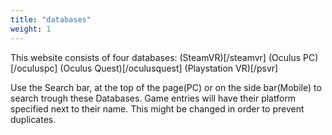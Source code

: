 ```yaml
---
title: "databases"
weight: 1
---
```


This website consists of four databases:
(SteamVR)[/steamvr]
(Oculus PC)[/oculuspc]
(Oculus Quest)[/oculusquest]
(Playstation VR)[/psvr]

Use the Search bar, at the top of the page(PC) or on the side bar(Mobile) to search trough these Databases. Game entries will have their platform specified next to their name. This might be changed in order to prevent duplicates. 
<!--
{{< column >}}
{{< button "/databases/steamvr/" "SteamVR" >}}
{{< /column >}}

{{< column >}}
ㅤ
{{< /column >}}

{{< column >}}
{{< button "/databases/oculuspc" "Oculus PC" >}}{{< button "/docs/oculusquest" "Oculus Quest" >}}
{{< /column >}}

{{< column >}}
ㅤ
{{< /column >}}

{{< column >}}
{{< button "/databases/psvr" "Playstation VR">}}
{{< /column >}}
-->
<!--Please note that the features listed under each theme are independent of each other. That is to say, some features may only be found in one theme and not in both.

That content is better than dummy lorem ipsum 2) That content serves a good real-world demo for this theme 3) Publish more structured docs for each theme which are better than long blocky READMEs 

{{< button "./compose/" "Compose Theme Docs" "mb-1" >}}

{{< button "./clarity/" "Clarity Theme Docs" >}} -->

